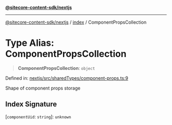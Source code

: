 [**@sitecore-content-sdk/nextjs**](../../README.md)

***

[@sitecore-content-sdk/nextjs](../../README.md) / [index](../README.md) / ComponentPropsCollection

# Type Alias: ComponentPropsCollection

> **ComponentPropsCollection**: `object`

Defined in: [nextjs/src/sharedTypes/component-props.ts:9](https://github.com/Sitecore/xmc-jss-dev/blob/692b154f482187bff433276bee9671bda23cfd11/packages/nextjs/src/sharedTypes/component-props.ts#L9)

Shape of component props storage

## Index Signature

\[`componentUid`: `string`\]: `unknown`
